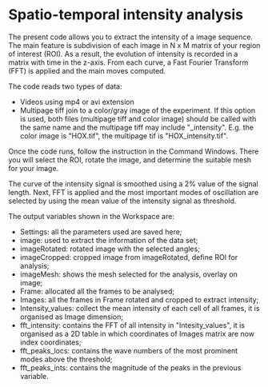 # Spatio-temporal intensity analysis

The present code allows you to extract the intensity of a image sequence.
The main feature is subdivision of each image in N x M matrix of your region
of interest (ROI). As a result, the evolution of intensity is recorded in a
matrix with time in the z-axis. From each curve, a Fast Fourier Transform
(FFT) is applied and the main moves computed. 

The code reads two types of data: 
- Videos using mp4 or avi extension
- Multipage tiff join to a color/gray image of the experiment. If this
option is used, both files (multipage tiff and color image) should be called
with the same name and the multipage tiff may include "_intensity". E.g. 
the color image is "HOX.tif", the multipage tif is "HOX_intensity.tif". 

Once the code runs, follow the instruction in the Command Windows. There
you will select the ROI, rotate the image, and determine the suitable
mesh for your image. 

The curve of the intensity signal is smoothed using a 2% value of the 
signal length. Next, FFT is applied and the most important modes of 
oscillation are selected by using the mean value of the intensity signal 
as threshold. 

The output variables shown in the Workspace are: 
- Settings: all the parameters used are saved here; 
- image: used to extract the information of the data set; 
- imageRotated: rotated image with the selected angles; 
- imageCropped: cropped image from imageRotated, define ROI for analysis;
- imageMesh: shows the mesh selected for the analysis, overlay on image; 
- Frame: allocated all the frames to be analysed; 
- Images: all the frames in Frame rotated and cropped to extract intensity; 
- Intensity_values: collect the mean intensity of each cell of all
frames, it is organised as Image dimension; 
- fft_intensity: contains the FFT of all intensity in "Intesity_values",
it is organised as a 2D table in which coordinates of Images matrix are
now index coordinates; 
- fft_peaks_locs: contains the wave numbers of the most prominent modes 
above the threshold; 
- fft_peaks_ints: contains the magnitude of the peaks in the previous
variable. 

